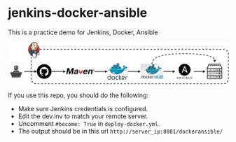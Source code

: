 # jenkins-docker-ansible

This is a practice demo for Jenkins, Docker, Ansible

![Demo](demo.png)

If you use this repo, you should do the following:

* Make sure Jenkins credentials is configured.
* Edit the dev.inv to match your remote server.
* Uncomment ```#become: True``` in ```deploy-docker.yml```.
* The output should be in this url ```http://server_ip:8081/dockeransible/```


